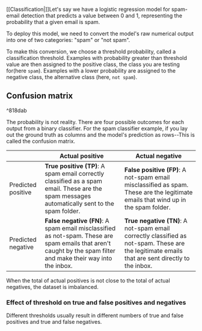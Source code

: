 [[Classification|]]Let's say we have a logistic regression model for spam-email detection that predicts a value between 0 and 1, representing the probability that a given email is spam. 

To deploy this model, we need to convert the model's raw numerical output into one of two categories: "spam" or "not spam".

To make this conversion, we choose a threshold probability, called a classification threshold. Examples with probability greater than threshold value are then assigned to the positive class, the class you are testing for(here `spam`). Examples with a lower probability are assigned to the negative class, the alternative class (here, `not spam`).

## Confusion matrix

^818dab

The probability is not reality. There are four possible outcomes for each output from a binary classifier. For the spam classifier example, if you lay out the ground truth as columns and the model's prediction as rows--This is called the confusion matrix.

|                    | Actual positive                                                                                                                                                 | Actual negative                                                                                                                                 |
| ------------------ | --------------------------------------------------------------------------------------------------------------------------------------------------------------- | ----------------------------------------------------------------------------------------------------------------------------------------------- |
| Predicted positive | **True positive (TP)**: A spam email correctly classified as a spam email. These are the spam messages automatically sent to the spam folder.                   | **False positive (FP)**: A not-spam email misclassified as spam. These are the legitimate emails that wind up in the spam folder.               |
| Predicted negative | **False negative (FN)**: A spam email misclassified as not-spam. These are spam emails that aren't caught by the spam filter and make their way into the inbox. | **True negative (TN)**: A not-spam email correctly classified as not-spam. These are the legitimate emails that are sent directly to the inbox. |
When the total of actual positives is not close to the total of actual negatives, the dataset is imbalanced.

### Effect of threshold on true and false positives and negatives

Different thresholds usually result in different numbers of true and false positives and true and false negatives.